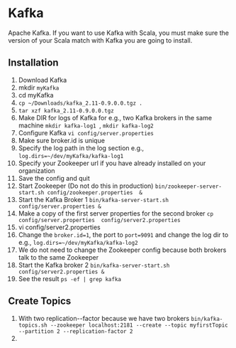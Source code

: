 # Kafka
Apache Kafka.
If you want to use Kafka with Scala, you must make sure the version of your Scala match with Kafka you are going to install.
## Installation
1. Download Kafka
2. mkdir ```myKafka```
3. cd myKafka
4. ```cp ~/Downloads/kafka_2.11-0.9.0.0.tgz .```
5. ```tar xzf kafka_2.11-0.9.0.0.tgz ```
6. Make DIR for logs of Kafka  for e.g., two Kafka brokers in the same machine ```mkdir kafka-log1 ```, ``` mkdir kafka-log2 ```
7. Configure Kafka ``` vi config/server.properties ```
8. Make sure broker.id is unique
9. Specify the log path in the log section e.g., ```log.dirs=~/dev/myKafka/kafka-log1```
10. Specify your Zookeeper url if you have already installed on your organization
11. Save the config and quit
12. Start Zookeeper (Do not do this in production) ```bin/zookeeper-server-start.sh config/zookeeper.properties  & ```
13. Start the Kafka Broker 1 ```bin/kafka-server-start.sh config/server.properties & ```
14. Make a copy of the first server properties for the second broker ```cp config/server.properties  config/server2.properties ```
15. vi config/server2.properties
16. Change the ```broker.id=1```, the port to ```port=9091``` and change the log dir to e.g., ```log.dirs=~/dev/myKafka/kafka-log2 ```
17. We do not need to change the Zookeeper config because both brokers talk to the same Zookeeper
16. Start the Kafka broker 2 ```bin/kafka-server-start.sh config/server2.properties & ```
17. See the result ```ps -ef | grep kafka ```

## Create Topics
1. With two replication--factor because we have two brokers ```bin/kafka-topics.sh --zookeeper localhost:2181 --create --topic myfirstTopic --partition 2 --replication-factor 2 ```
2. 










